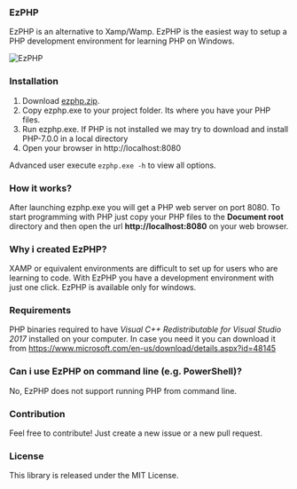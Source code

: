 ### EzPHP

EzPHP is an alternative to Xamp/Wamp. EzPHP is the easiest way to setup a PHP development environment for learning PHP on Windows.

![EzPHP](https://raw.githubusercontent.com/marcomilon/ezphp/master/ezphp.gif)

### Installation

1. Download [ezphp.zip](https://github.com/marcomilon/ezphp/releases/download/1.1.0/ezphp.exe).
2. Copy ezphp.exe to your project folder. Its where you have your PHP files.
3. Run ezphp.exe. If PHP is not installed we may try to download and install PHP-7.0.0 in a local directory 
4. Open your browser in http://localhost:8080 

Advanced user execute `ezphp.exe -h` to view all options.

### How it works?

After launching ezphp.exe you will get a PHP web server on port 8080. 
To start programming with PHP just copy your PHP files to the **Document root** directory and then open the url **http://localhost:8080** on your web browser.

### Why i created EzPHP?

XAMP or equivalent environments are difficult to set up for users who are learning to code. With EzPHP you have a development environment with just one click.
EzPHP is available only for windows.

### Requirements

PHP binaries required to have *Visual C++ Redistributable for Visual Studio 2017* installed on your computer.
In case you need it you can download it from https://www.microsoft.com/en-us/download/details.aspx?id=48145

### Can i use EzPHP on command line (e.g. PowerShell)?

No, EzPHP does not support running PHP from command line.

### Contribution

Feel free to contribute! Just create a new issue or a new pull request.

### License

This library is released under the MIT License.

